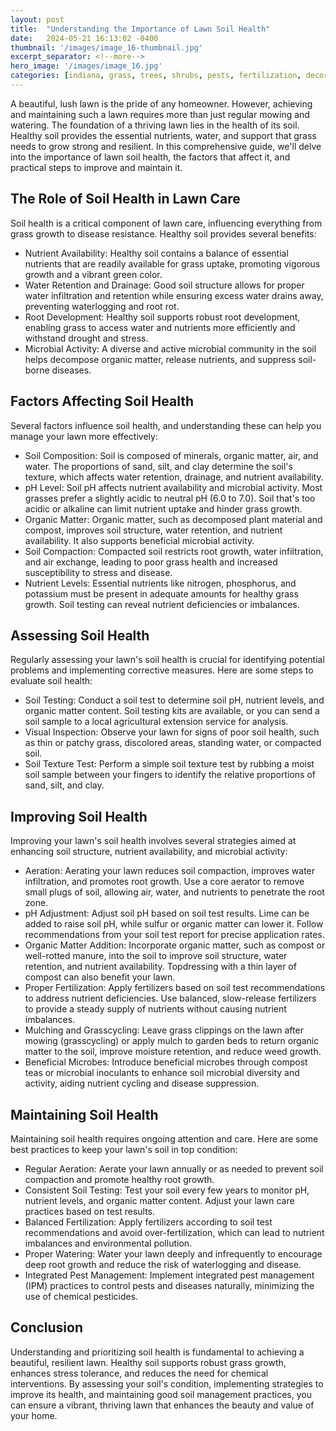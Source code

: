 ```yaml
---
layout: post
title:  "Understanding the Importance of Lawn Soil Health"
date:   2024-05-21 16:13:02 -0400
thumbnail: '/images/image_16-thumbnail.jpg'
excerpt_separator: <!--more-->
hero_image: '/images/image_16.jpg'
categories: [indiana, grass, trees, shrubs, pests, fertilization, decoration, curb appeal, garden, flowers, recreation]
---
```

A beautiful, lush lawn is the pride of any homeowner. <!--more-->However, achieving and maintaining such a lawn requires more than just regular mowing and watering. The foundation of a thriving lawn lies in the health of its soil. Healthy soil provides the essential nutrients, water, and support that grass needs to grow strong and resilient. In this comprehensive guide, we'll delve into the importance of lawn soil health, the factors that affect it, and practical steps to improve and maintain it.

## The Role of Soil Health in Lawn Care
Soil health is a critical component of lawn care, influencing everything from grass growth to disease resistance. Healthy soil provides several benefits:
* Nutrient Availability: Healthy soil contains a balance of essential nutrients that are readily available for grass uptake, promoting vigorous growth and a vibrant green color.
* Water Retention and Drainage: Good soil structure allows for proper water infiltration and retention while ensuring excess water drains away, preventing waterlogging and root rot.
* Root Development: Healthy soil supports robust root development, enabling grass to access water and nutrients more efficiently and withstand drought and stress.
* Microbial Activity: A diverse and active microbial community in the soil helps decompose organic matter, release nutrients, and suppress soil-borne diseases.

## Factors Affecting Soil Health
Several factors influence soil health, and understanding these can help you manage your lawn more effectively:
* Soil Composition: Soil is composed of minerals, organic matter, air, and water. The proportions of sand, silt, and clay determine the soil's texture, which affects water retention, drainage, and nutrient availability.
* pH Level: Soil pH affects nutrient availability and microbial activity. Most grasses prefer a slightly acidic to neutral pH (6.0 to 7.0). Soil that's too acidic or alkaline can limit nutrient uptake and hinder grass growth.
* Organic Matter: Organic matter, such as decomposed plant material and compost, improves soil structure, water retention, and nutrient availability. It also supports beneficial microbial activity.
* Soil Compaction: Compacted soil restricts root growth, water infiltration, and air exchange, leading to poor grass health and increased susceptibility to stress and disease.
* Nutrient Levels: Essential nutrients like nitrogen, phosphorus, and potassium must be present in adequate amounts for healthy grass growth. Soil testing can reveal nutrient deficiencies or imbalances.

## Assessing Soil Health
Regularly assessing your lawn's soil health is crucial for identifying potential problems and implementing corrective measures. Here are some steps to evaluate soil health:
* Soil Testing: Conduct a soil test to determine soil pH, nutrient levels, and organic matter content. Soil testing kits are available, or you can send a soil sample to a local agricultural extension service for analysis.
* Visual Inspection: Observe your lawn for signs of poor soil health, such as thin or patchy grass, discolored areas, standing water, or compacted soil.
* Soil Texture Test: Perform a simple soil texture test by rubbing a moist soil sample between your fingers to identify the relative proportions of sand, silt, and clay.

## Improving Soil Health
Improving your lawn's soil health involves several strategies aimed at enhancing soil structure, nutrient availability, and microbial activity:
* Aeration: Aerating your lawn reduces soil compaction, improves water infiltration, and promotes root growth. Use a core aerator to remove small plugs of soil, allowing air, water, and nutrients to penetrate the root zone.
* pH Adjustment: Adjust soil pH based on soil test results. Lime can be added to raise soil pH, while sulfur or organic matter can lower it. Follow recommendations from your soil test report for precise application rates.
* Organic Matter Addition: Incorporate organic matter, such as compost or well-rotted manure, into the soil to improve soil structure, water retention, and nutrient availability. Topdressing with a thin layer of compost can also benefit your lawn.
* Proper Fertilization: Apply fertilizers based on soil test recommendations to address nutrient deficiencies. Use balanced, slow-release fertilizers to provide a steady supply of nutrients without causing nutrient imbalances.
* Mulching and Grasscycling: Leave grass clippings on the lawn after mowing (grasscycling) or apply mulch to garden beds to return organic matter to the soil, improve moisture retention, and reduce weed growth.
* Beneficial Microbes: Introduce beneficial microbes through compost teas or microbial inoculants to enhance soil microbial diversity and activity, aiding nutrient cycling and disease suppression.

## Maintaining Soil Health
Maintaining soil health requires ongoing attention and care. Here are some best practices to keep your lawn's soil in top condition:
* Regular Aeration: Aerate your lawn annually or as needed to prevent soil compaction and promote healthy root growth.
* Consistent Soil Testing: Test your soil every few years to monitor pH, nutrient levels, and organic matter content. Adjust your lawn care practices based on test results.
* Balanced Fertilization: Apply fertilizers according to soil test recommendations and avoid over-fertilization, which can lead to nutrient imbalances and environmental pollution.
* Proper Watering: Water your lawn deeply and infrequently to encourage deep root growth and reduce the risk of waterlogging and disease.
* Integrated Pest Management: Implement integrated pest management (IPM) practices to control pests and diseases naturally, minimizing the use of chemical pesticides.

## Conclusion
Understanding and prioritizing soil health is fundamental to achieving a beautiful, resilient lawn. Healthy soil supports robust grass growth, enhances stress tolerance, and reduces the need for chemical interventions. By assessing your soil's condition, implementing strategies to improve its health, and maintaining good soil management practices, you can ensure a vibrant, thriving lawn that enhances the beauty and value of your home.

